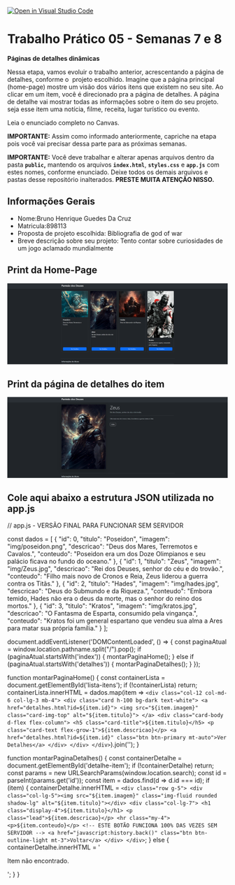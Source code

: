 [![Open in Visual Studio Code](https://classroom.github.com/assets/open-in-vscode-2e0aaae1b6195c2367325f4f02e2d04e9abb55f0b24a779b69b11b9e10269abc.svg)](https://classroom.github.com/online_ide?assignment_repo_id=20897792&assignment_repo_type=AssignmentRepo)
# Trabalho Prático 05 - Semanas 7 e 8

**Páginas de detalhes dinâmicas**

Nessa etapa, vamos evoluir o trabalho anterior, acrescentando a página de detalhes, conforme o  projeto escolhido. Imagine que a página principal (home-page) mostre um visão dos vários itens que existem no seu site. Ao clicar em um item, você é direcionado pra a página de detalhes. A página de detalhe vai mostrar todas as informações sobre o item do seu projeto. seja esse item uma notícia, filme, receita, lugar turístico ou evento.

Leia o enunciado completo no Canvas. 

**IMPORTANTE:** Assim como informado anteriormente, capriche na etapa pois você vai precisar dessa parte para as próximas semanas. 

**IMPORTANTE:** Você deve trabalhar e alterar apenas arquivos dentro da pasta **`public`,** mantendo os arquivos **`index.html`**, **`styles.css`** e **`app.js`** com estes nomes, conforme enunciado. Deixe todos os demais arquivos e pastas desse repositório inalterados. **PRESTE MUITA ATENÇÃO NISSO.**

## Informações Gerais

- Nome:Bruno Henrique Guedes Da Cruz 
- Matricula:898113
- Proposta de projeto escolhida: Bibliografia de god of war
- Breve descrição sobre seu projeto: Tento contar sobre curiosidades de um jogo aclamado mundialmente

## Print da Home-Page

![alt text](image.png)

## Print da página de detalhes do item

![alt text](image-1.png)

## Cole aqui abaixo a estrutura JSON utilizada no app.js
// app.js - VERSÃO FINAL PARA FUNCIONAR SEM SERVIDOR

const dados = [
  {
    "id": 0, "titulo": "Poseidon", "imagem": "img/poseidon.png",
    "descricao": "Deus dos Mares, Terremotos e Cavalos.",
    "conteudo": "Poseidon era um dos Doze Olimpianos e seu palácio ficava no fundo do oceano."
  },
  {
    "id": 1, "titulo": "Zeus", "imagem": "img/Zeus.jpg",
    "descricao": "Rei dos Deuses, senhor do céu e do trovão.",
    "conteudo": "Filho mais novo de Cronos e Reia, Zeus liderou a guerra contra os Titãs."
  },
  {
    "id": 2, "titulo": "Hades", "imagem": "img/hades.jpg",
    "descricao": "Deus do Submundo e da Riqueza.",
    "conteudo": "Embora temido, Hades não era o deus da morte, mas o senhor do reino dos mortos."
  },
  {
    "id": 3, "titulo": "Kratos", "imagem": "img/kratos.jpg",
    "descricao": "O Fantasma de Esparta, consumido pela vingança.",
    "conteudo": "Kratos foi um general espartano que vendeu sua alma a Ares para matar sua própria família."
  }
];

document.addEventListener('DOMContentLoaded', () => {
    const paginaAtual = window.location.pathname.split("/").pop();
    if (paginaAtual.startsWith('index')) {
        montarPaginaHome();
    } else if (paginaAtual.startsWith('detalhes')) {
        montarPaginaDetalhes();
    }
});

function montarPaginaHome() {
    const containerLista = document.getElementById('lista-itens');
    if (!containerLista) return;
    containerLista.innerHTML = dados.map(item => `
        <div class="col-12 col-md-6 col-lg-3 mb-4">
            <div class="card h-100 bg-dark text-white">
                <a href="detalhes.html?id=${item.id}">
                    <img src="${item.imagem}" class="card-img-top" alt="${item.titulo}">
                </a>
                <div class="card-body d-flex flex-column">
                    <h5 class="card-title">${item.titulo}</h5>
                    <p class="card-text flex-grow-1">${item.descricao}</p>
                    <a href="detalhes.html?id=${item.id}" class="btn btn-primary mt-auto">Ver Detalhes</a>
                </div>
            </div>
        </div>
    `).join('');
}

function montarPaginaDetalhes() {
    const containerDetalhe = document.getElementById('detalhe-item');
    if (!containerDetalhe) return;
    const params = new URLSearchParams(window.location.search);
    const id = parseInt(params.get('id'));
    const item = dados.find(d => d.id === id);
    if (item) {
        containerDetalhe.innerHTML = `
            <div class="row g-5">
                <div class="col-lg-5"><img src="${item.imagem}" class="img-fluid rounded shadow-lg" alt="${item.titulo}"></div>
                <div class="col-lg-7">
                    <h1 class="display-4">${item.titulo}</h1>
                    <p class="lead">${item.descricao}</p>
                    <hr class="my-4">
                    <p>${item.conteudo}</p>
                    <!-- ESTE BOTÃO FUNCIONA 100% DAS VEZES SEM SERVIDOR -->
                    <a href="javascript:history.back()" class="btn btn-outline-light mt-3">Voltar</a>
                </div>
            </div>
        `;
    } else {
        containerDetalhe.innerHTML = '<p class="text-danger text-center">Item não encontrado.</p>';
    }
}
